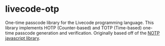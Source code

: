 # livecode-otp
One-time passcode library for the Livecode programming language. This library implements HOTP (Counter-based) and TOTP (Time-based) one-time passcode generation and verification. Originally based off of the [NOTP javascript library](https://github.com/guyht/notp).
